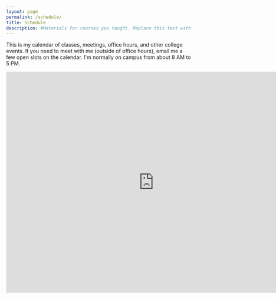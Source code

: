 ```yaml
---
layout: page
permalink: /schedule/
title: Schedule
description: #Materials for courses you taught. Replace this text with your description.
---
```


This is my calendar of classes, meetings, office hours, and other
college events. If you need to meet with me (outside of office
hours), email me a few open slots on the calendar. I'm normally on
campus from about 8 AM to 5 PM.


<iframe src="https://calendar.google.com/calendar/embed?showTitle=0&amp;showPrint=0&amp;showCalendars=0&amp;mode=WEEK&amp;height=600&amp;wkst=2&amp;bgcolor=%23FFFFFF&amp;src=v2rpl3nhnts77lod81fbegk9bc%40group.calendar.google.com&amp;color=%23711616&amp;src=0esldbf2bblipt9peoi809smko%40group.calendar.google.com&amp;color=%235229A3&amp;src=mcfacultycolloquia%40gmail.com&amp;color=%23853104&amp;ctz=America%2FChicago" style="border-width:0" width="800" height="600" frameborder="0" scrolling="no"></iframe>
